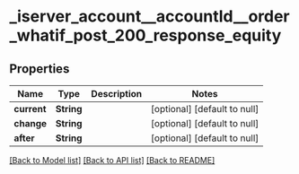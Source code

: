 # _iserver_account__accountId__order_whatif_post_200_response_equity
## Properties

| Name | Type | Description | Notes |
|------------ | ------------- | ------------- | -------------|
| **current** | **String** |  | [optional] [default to null] |
| **change** | **String** |  | [optional] [default to null] |
| **after** | **String** |  | [optional] [default to null] |

[[Back to Model list]](../README.md#documentation-for-models) [[Back to API list]](../README.md#documentation-for-api-endpoints) [[Back to README]](../README.md)


